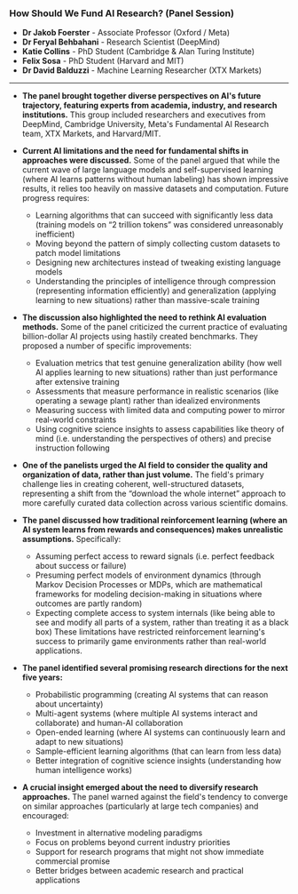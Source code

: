### How Should We Fund AI Research? (Panel Session)

- **Dr Jakob Foerster** - Associate Professor (Oxford / Meta)
- **Dr Feryal Behbahani** - Research Scientist (DeepMind)
- **Katie Collins** - PhD Student (Cambridge & Alan Turing Institute)
- **Felix Sosa** - PhD Student (Harvard and MIT)
- **Dr David Balduzzi** - Machine Learning Researcher (XTX Markets)

***

* **The panel brought together diverse perspectives on AI's future trajectory, featuring experts from academia, industry, and research institutions.** This group included researchers and executives from DeepMind, Cambridge University, Meta's Fundamental AI Research team, XTX Markets, and Harvard/MIT. 

* **Current AI limitations and the need for fundamental shifts in approaches were discussed.** Some of the panel argued that while the current wave of large language models and self-supervised learning (where AI learns patterns without human labeling) has shown impressive results, it relies too heavily on massive datasets and computation. Future progress requires:
  - Learning algorithms that can succeed with significantly less data (training models on “2 trillion tokens” was considered unreasonably inefficient)
  - Moving beyond the pattern of simply collecting custom datasets to patch model limitations
  - Designing new architectures instead of tweaking existing language models
  - Understanding the principles of intelligence through compression (representing information efficiently) and generalization (applying learning to new situations) rather than massive-scale training

* **The discussion also highlighted the need to rethink AI evaluation methods.** Some of the panel criticized the current practice of evaluating billion-dollar AI projects using hastily created benchmarks. They proposed a number of specific improvements:
  - Evaluation metrics that test genuine generalization ability (how well AI applies learning to new situations) rather than just performance after extensive training
  - Assessments that measure performance in realistic scenarios (like operating a sewage plant) rather than idealized environments
  - Measuring success with limited data and computing power to mirror real-world constraints
  - Using cognitive science insights to assess capabilities like theory of mind (i.e. understanding the perspectives of others) and precise instruction following

* **One of the panelists urged the AI field to consider the quality and organization of data, rather than just volume.** The field's primary challenge lies in creating coherent, well-structured datasets, representing a shift from the “download the whole internet” approach to more carefully curated data collection across various scientific domains.

* **The panel discussed how traditional reinforcement learning (where an AI system learns from rewards and consequences) makes unrealistic assumptions.** Specifically:
  - Assuming perfect access to reward signals (i.e. perfect feedback about success or failure)
  - Presuming perfect models of environment dynamics (through Markov Decision Processes or MDPs, which are mathematical frameworks for modeling decision-making in situations where outcomes are partly random)
  - Expecting complete access to system internals (like being able to see and modify all parts of a system, rather than treating it as a black box)
These limitations have restricted reinforcement learning's success to primarily game environments rather than real-world applications.

* **The panel identified several promising research directions for the next five years:**
  - Probabilistic programming (creating AI systems that can reason about uncertainty)
  - Multi-agent systems (where multiple AI systems interact and collaborate) and human-AI collaboration
  - Open-ended learning (where AI systems can continuously learn and adapt to new situations)
  - Sample-efficient learning algorithms (that can learn from less data)
  - Better integration of cognitive science insights (understanding how human intelligence works)

* **A crucial insight emerged about the need to diversify research approaches.** The panel warned against the field's tendency to converge on similar approaches (particularly at large tech companies) and encouraged:
  - Investment in alternative modeling paradigms
  - Focus on problems beyond current industry priorities
  - Support for research programs that might not show immediate commercial promise
  - Better bridges between academic research and practical applications

